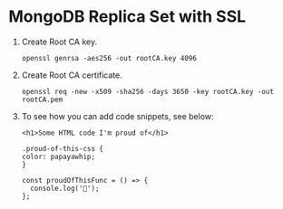 # MongoDB Replica Set with SSL

1.  Create Root CA key.

        openssl genrsa -aes256 -out rootCA.key 4096

2.  Create Root CA certificate.

        openssl req -new -x509 -sha256 -days 3650 -key rootCA.key -out rootCA.pem

3.  To see how you can add code snippets, see below:

        <h1>Some HTML code I'm proud of</h1>

        .proud-of-this-css {
        color: papayawhip;
        }

        const proudOfThisFunc = () => {
          console.log('🎉');
        };
